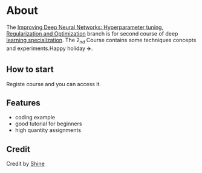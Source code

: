 About
==========
The [Improving Deep Neural Networks: Hyperparameter tuning, Regularization and Optimization](https://www.coursera.org/learn/deep-neural-network/home/) branch is for second course of deep [learning specialization](https://www.coursera.org/specializations/deep-learning). The $2_{nd}$ Course contains some techniques concepts and experiments.Happy holiday :airplane:.

How to start
--------------------------
Registe course and you can access it.

Features
------------------
- coding example
- good tutorial for beginners
- high quantity assignments 

Credit
-----------
Credit by [Shine](http://github.com/rh01)